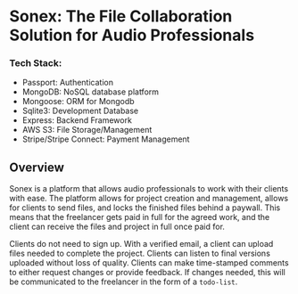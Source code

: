 # Sonex: The File Collaboration Solution for Audio Professionals

### Tech Stack:

- Passport: Authentication
- MongoDB: NoSQL database platform
- Mongoose: ORM for Mongodb
- Sqlite3: Development Database
- Express: Backend Framework
- AWS S3: File Storage/Management
- Stripe/Stripe Connect: Payment Management

## Overview

Sonex is a platform that allows audio professionals to work with their clients with ease. The platform allows for project creation and management, allows for clients to send files, and locks the finished files behind a paywall. This means that the freelancer gets paid in full for the agreed work, and the client can receive the files and project in full once paid for.

Clients do not need to sign up. With a verified email, a client can upload files needed to complete the project. Clients can listen to final versions uploaded without loss of quality. Clients can make time-stamped comments to either request changes or provide feedback. If changes needed, this will be communicated to the freelancer in the form of a `todo-list`.
